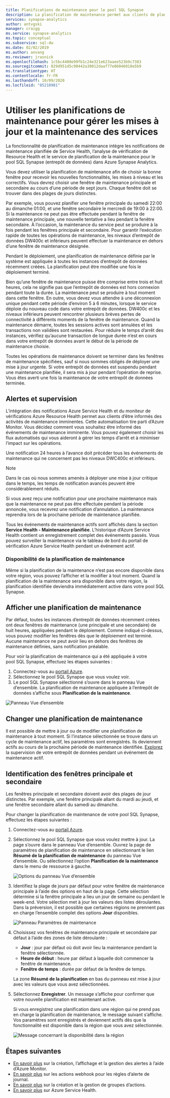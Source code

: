 ```yaml
---
title: Planifications de maintenance pour le pool SQL Synapse
description: La planification de maintenance permet aux clients de planifier les événements de maintenance planifiée nécessaires à Azure Synapse Analytics pour déployer de nouveaux correctifs, de nouvelles mises à niveau et de nouvelles fonctionnalités.
services: synapse-analytics
author: antvgski
manager: craigg
ms.service: synapse-analytics
ms.topic: conceptual
ms.subservice: sql-dw
ms.date: 02/02/2019
ms.author: anvang
ms.reviewer: jrasnick
ms.openlocfilehash: 1c5bc4400e99fb1c24e321e623aaee523b9c7383
ms.sourcegitcommit: 829d951d5c90442a38012daaf77e86046018e5b9
ms.translationtype: HT
ms.contentlocale: fr-FR
ms.lasthandoff: 10/09/2020
ms.locfileid: "85210981"
---
```

# <a name="use-maintenance-schedules-to-manage-service-updates-and-maintenance"></a>Utiliser les planifications de maintenance pour gérer les mises à jour et la maintenance des services

La fonctionnalité de planification de maintenance intègre les notifications de maintenance planifiée de Service Health, l’analyse de vérification de Resource Health et le service de planification de la maintenance pour le pool SQL Synapse (entrepôt de données) dans Azure Synapse Analytics.

Vous devez utiliser la planification de maintenance afin de choisir la bonne fenêtre pour recevoir les nouvelles fonctionnalités, les mises à niveau et les correctifs. Vous devrez choisir une fenêtre de maintenance principale et secondaire au cours d’une période de sept jours. Chaque fenêtre doit se trouver dans des plages de jours distinctes.

Par exemple, vous pouvez planifier une fenêtre principale du samedi 22:00 au dimanche 01:00, et une fenêtre secondaire le mercredi de 19:00 à 22:00. Si la maintenance ne peut pas être effectuée pendant la fenêtre de maintenance principale, une nouvelle tentative a lieu pendant la fenêtre secondaire. À l’occasion, la maintenance du service peut se produire à la fois pendant les fenêtres principale et secondaire. Pour garantir l’exécution rapide de toutes les opérations de maintenance, les niveaux d’entrepôt de données DW400c et inférieurs peuvent effectuer la maintenance en dehors d’une fenêtre de maintenance désignée.

Pendant le déploiement, une planification de maintenance définie par le système est appliquée à toutes les instances d’entrepôt de données récemment créées. La planification peut être modifiée une fois le déploiement terminé.

Bien qu’une fenêtre de maintenance puisse être comprise entre trois et huit heures, cela ne signifie pas que l’entrepôt de données est hors connexion pendant toute la durée. La maintenance peut se produire à tout moment dans cette fenêtre. En outre, vous devez vous attendre à une déconnexion unique pendant cette période d’environ 5 à 6 minutes, lorsque le service déploie du nouveau code dans votre entrepôt de données. DW400c et les niveaux inférieurs peuvent rencontrer plusieurs brèves pertes de connectivité à différents moments de la fenêtre de maintenance. Quand la maintenance démarre, toutes les sessions actives sont annulées et les transactions non validées sont restaurées. Pour réduire le temps d’arrêt des instances, vérifiez qu’aucune transaction de longue durée n’est en cours dans votre entrepôt de données avant le début de la période de maintenance choisie.

Toutes les opérations de maintenance doivent se terminer dans les fenêtres de maintenance spécifiées, sauf si nous sommes obligés de déployer une mise à jour urgente. Si votre entrepôt de données est suspendu pendant une maintenance planifiée, il sera mis à jour pendant l’opération de reprise. Vous êtes averti une fois la maintenance de votre entrepôt de données terminée.

## <a name="alerts-and-monitoring"></a>Alertes et supervision

L’intégration des notifications Azure Service Health et du moniteur de vérifications Azure Resource Health permet aux clients d’être informés des activités de maintenance imminentes. Cette automatisation tire parti d’Azure Monitor. Vous décidez comment vous souhaitez être informé des événements de maintenance imminente. Vous pouvez également choisir les flux automatisés qui vous aideront à gérer les temps d’arrêt et à minimiser l’impact sur les opérations.

Une notification 24 heures à l’avance doit précéder tous les événements de maintenance qui ne concernent pas les niveaux DWC400c et inférieurs.

> [!NOTE]
> Dans le cas où nous sommes amenés à déployer une mise à jour critique dans le temps, les temps de notification avancés peuvent être considérablement réduits.

Si vous avez reçu une notification pour une prochaine maintenance mais que la maintenance ne peut pas être effectuée pendant la période annoncée, vous recevrez une notification d’annulation. La maintenance reprendra lors de la prochaine période de maintenance planifiée.

Tous les événements de maintenance actifs sont affichés dans la section **Service Health - Maintenance planifiée**. L’historique d’Azure Service Health contient un enregistrement complet des événements passés. Vous pouvez surveiller la maintenance via le tableau de bord du portail de vérification Azure Service Health pendant un événement actif.

### <a name="maintenance-schedule-availability"></a>Disponibilité de la planification de maintenance

Même si la planification de la maintenance n’est pas encore disponible dans votre région, vous pouvez l’afficher et la modifier à tout moment. Quand la planification de la maintenance sera disponible dans votre région, la planification identifiée deviendra immédiatement active dans votre pool SQL Synapse.

## <a name="view-a-maintenance-schedule"></a>Afficher une planification de maintenance

Par défaut, toutes les instances d’entrepôt de données récemment créées ont deux fenêtres de maintenance (une principale et une secondaire) de huit heures, appliquées pendant le déploiement. Comme indiqué ci-dessus, vous pouvez modifier les fenêtres dès que le déploiement est terminé. Aucune maintenance ne peut avoir lieu en dehors des fenêtres de maintenance définies, sans notification préalable.

Pour voir la planification de maintenance qui a été appliquée à votre pool SQL Synapse, effectuez les étapes suivantes :

1. Connectez-vous au [portail Azure](https://portal.azure.com/).
2. Sélectionnez le pool SQL Synapse que vous voulez voir.
3. Le pool SQL Synapse sélectionné s’ouvre dans le panneau Vue d’ensemble. La planification de maintenance appliquée à l’entrepôt de données s’affiche sous **Planification de la maintenance**.

![Panneau Vue d’ensemble](./media/maintenance-scheduling/clear-overview-blade.PNG)

## <a name="change-a-maintenance-schedule"></a>Changer une planification de maintenance

Il est possible de mettre à jour ou de modifier une planification de maintenance à tout moment. Si l’instance sélectionnée se trouve dans un cycle de maintenance actif, les paramètres sont enregistrés. Ils deviennent actifs au cours de la prochaine période de maintenance identifiée. [Explorez](../../service-health/resource-health-overview.md?toc=/azure/synapse-analytics/sql-data-warehouse/toc.json&bc=/azure/synapse-analytics/sql-data-warehouse/breadcrumb/toc.json) la supervision de votre entrepôt de données pendant un événement de maintenance actif.

## <a name="identifying-the-primary-and-secondary-windows"></a>Identification des fenêtres principale et secondaire

Les fenêtres principale et secondaire doivent avoir des plages de jour distinctes. Par exemple, une fenêtre principale allant du mardi au jeudi, et une fenêtre secondaire allant du samedi au dimanche.

Pour changer la planification de maintenance de votre pool SQL Synapse, effectuez les étapes suivantes :

1. Connectez-vous au [portail Azure](https://portal.azure.com/).
2. Sélectionnez le pool SQL Synapse que vous voulez mettre à jour. La page s’ouvre dans le panneau Vue d’ensemble.
Ouvrez la page de paramètres de planification de maintenance en sélectionnant le lien **Résumé de la planification de maintenance** du panneau Vue d’ensemble. Ou sélectionnez l’option **Planification de la maintenance** dans le menu de ressource à gauche.

    ![Options du panneau Vue d’ensemble](./media/maintenance-scheduling/maintenance-change-option.png)

3. Identifiez la plage de jours par défaut pour votre fenêtre de maintenance principale à l’aide des options en haut de la page. Cette sélection détermine si la fenêtre principale a lieu un jour de semaine ou pendant le week-end. Votre sélection met à jour les valeurs des listes déroulantes.
Dans la préversion, il est possible que certaines régions ne prennent pas en charge l’ensemble complet des options **Jour** disponibles.

   ![Panneau Paramètres de maintenance](./media/maintenance-scheduling/maintenance-settings-page.png)

4. Choisissez vos fenêtres de maintenance principale et secondaire par défaut à l’aide des zones de liste déroulante :
   - **Jour** : jour par défaut où doit avoir lieu la maintenance pendant la fenêtre sélectionnée.
   - **Heure de début** : heure par défaut à laquelle doit commencer la fenêtre de maintenance.
   - **Fenêtre de temps** : durée par défaut de la fenêtre de temps.

   La zone **Résumé de la planification** en bas du panneau est mise à jour avec les valeurs que vous avez sélectionnées.
  
5. Sélectionnez **Enregistrer**. Un message s’affiche pour confirmer que votre nouvelle planification est maintenant active.

   Si vous enregistrez une planification dans une région qui ne prend pas en charge la planification de maintenance, le message suivant s’affiche. Vos paramètres sont enregistrés et deviennent actifs dès que la fonctionnalité est disponible dans la région que vous avez sélectionnée.

   ![Message concernant la disponibilité dans la région](./media/maintenance-scheduling/maintenance-not-active-toast.png)

## <a name="next-steps"></a>Étapes suivantes

- [En savoir plus](../../azure-monitor/platform/alerts-metric.md?toc=/azure/synapse-analytics/sql-data-warehouse/toc.json&bc=/azure/synapse-analytics/sql-data-warehouse/breadcrumb/toc.json) sur la création, l’affichage et la gestion des alertes à l’aide d’Azure Monitor.
- [En savoir plus](../..//azure-monitor/platform/alerts-log-webhook.md?toc=/azure/synapse-analytics/sql-data-warehouse/toc.json&bc=/azure/synapse-analytics/sql-data-warehouse/breadcrumb/toc.json) sur les actions webhook pour les règles d’alerte de journal.
- [En savoir plus](../..//azure-monitor/platform/action-groups.md?toc=/azure/synapse-analytics/sql-data-warehouse/toc.json&bc=/azure/synapse-analytics/sql-data-warehouse/breadcrumb/toc.json) sur la création et la gestion de groupes d’actions.
- [En savoir plus](../../service-health/service-health-overview.md?toc=/azure/synapse-analytics/sql-data-warehouse/toc.json&bc=/azure/synapse-analytics/sql-data-warehouse/breadcrumb/toc.json) sur Azure Service Health.
